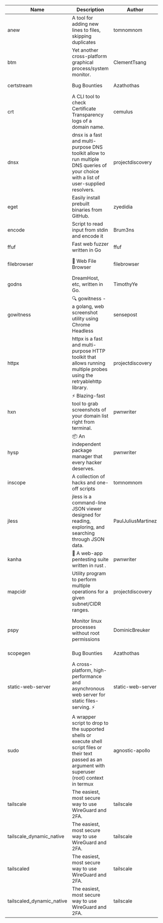 | Name | Description | Author | Repository | Stars | Version | Updated | Size | SHA256SUM | B3SUM | Source | Language | License |
| ---- | ----------- | ------ | ---------- | ----- | ------- | ------- | ---- | --- | ------ | --------|-------- | ------- |
| anew | A tool for adding new lines to files, skipping duplicates | tomnomnom | [https://github.com/tomnomnom/anew](https://github.com/tomnomnom/anew) | 1144 | v0.1.1 | 2022-03-15T22:35:31Z | 1.48 MB | 018ce94bfb9337fe29c3089bee3dc21fc99d75315c9fd657e09c753f0421d6dc | 8969b90775932fe4fa96484ef5cebf3ba15939353e07017e7b1fce244591a100 | https://bin.ajam.dev/arm64_v8a_Android/anew | Go | MIT License |
| btm | Yet another cross-platform graphical process/system monitor. | ClementTsang | [https://github.com/ClementTsang/bottom](https://github.com/ClementTsang/bottom) | 8339 | 0.9.6 | 2023-08-27T01:43:44Z | 3.25 MB | ed7a169d216c00a9f0b0f6afb1c4e9864cc39c434027168440dc1f8c7cac369a | 52dc0e8e0058bf2dbf1334e67ee6eb10f8d63f76d91af97bdc2049d4a4a59e86 | https://bin.ajam.dev/arm64_v8a_Android/btm | Rust | MIT License |
| certstream |  Bug Bounties | Azathothas | [https://github.com/Azathothas/Arsenal](https://github.com/Azathothas/Arsenal) | 14 | null |  | 4.76 MB | e07207416df1e35443ade91c545b82cb5b2c8b4646d520040b06b601447b0568 | 04fdb49fe569bac9e69ff3983a400c67c812b6eb5dbf40fc9d3edd6538840e03 | https://bin.ajam.dev/arm64_v8a_Android/certstream | Shell | null |
| crt | A CLI tool to check Certificate Transparency logs of a domain name. | cemulus | [https://github.com/cemulus/crt](https://github.com/cemulus/crt) | 64 | v0.1.0 | 2022-03-08T21:41:54Z | 4.85 MB | 7a034e1a69ce0888d2e4ca387d2e6ff1ceeb918c669e42badcff5a35564217aa | 6ca8694035d8a455a65bed1def4ae1b346775ba72c77dd1d8e9c2a7d7735b3a8 | https://bin.ajam.dev/arm64_v8a_Android/crt | Go | Apache License 2.0 |
| dnsx | dnsx is a fast and multi-purpose DNS toolkit allow to run multiple DNS queries of your choice with a list of user-supplied resolvers. | projectdiscovery | [https://github.com/projectdiscovery/dnsx](https://github.com/projectdiscovery/dnsx) | 1844 | v1.1.6 | 2023-11-11T19:20:44Z | 26.22 MB | ef8d3e2bdbe8c98a7c5be1f05537ba637e2160dd0cff56afb292ca85fbf76eb7 | ea69a80893a0ba4dcbc18dbcacb0146614b68b79a3ad2719f04a2d7aa1beb3ef | https://bin.ajam.dev/arm64_v8a_Android/dnsx | Go | MIT License |
| eget | Easily install prebuilt binaries from GitHub. | zyedidia | [https://github.com/zyedidia/eget](https://github.com/zyedidia/eget) | 682 | v1.3.3 | 2023-02-22T05:15:46Z | 6.8 MB | 75dda989a64bb2fab29e70191b47d3154c88649dcf4e115d7998391b9430a259 | 50ca66a7e0b8754f7ed4a2775039d8c45cb07d2984d307bb94f1151c0cb89079 | https://bin.ajam.dev/arm64_v8a_Android/eget | Go | MIT License |
| encode | Script to read input from stdin and encode it | Brum3ns | [https://github.com/Brum3ns/encode](https://github.com/Brum3ns/encode) | 18 | null |  | 2.61 MB | 37c9e10f9fd426054c3496a8fddc37d918dc9aa57dd310390cf7d934a0afbbee | 04a611e0f2e97344f1088fc1c67983bec3f6f4a0754be5efcff06817304b865e | https://bin.ajam.dev/arm64_v8a_Android/encode | Go | MIT License |
| ffuf | Fast web fuzzer written in Go | ffuf | [https://github.com/ffuf/ffuf](https://github.com/ffuf/ffuf) | 10908 | v2.1.0 | 2023-09-16T12:23:19Z | 8.58 MB | 533d3200f0e3e211d0d83422ff26bf3ff209959e926147541837813da148f685 | 4b876d52fc0cf28b1ff098106275fa549d8282b73e5fd24a382f2daae4c1b754 | https://bin.ajam.dev/arm64_v8a_Android/ffuf | Go | MIT License |
| filebrowser | 📂 Web File Browser | filebrowser | [https://github.com/filebrowser/filebrowser](https://github.com/filebrowser/filebrowser) | 22515 | v2.27.0 | 2024-01-02T14:38:37Z | 13.94 MB | 4dac26e57afd8b1d53c702c39c08c2375963ac2893e0c00f6ea9676899ca77a5 | 77995c219657bafed76621a04ec239adfad2ad4c1ae331cd7d925a8b51c91acf | https://bin.ajam.dev/arm64_v8a_Android/filebrowser | Go | Apache License 2.0 |
| godns |  DreamHost, etc, written in Go. | TimothyYe | [https://github.com/TimothyYe/godns](https://github.com/TimothyYe/godns) | 1396 | v3.0.6 | 2024-01-25T15:49:38Z | 12.38 MB | 4d1f834a2a97e5f6ab61c9466b9db2890706e2c69070c46a8b8014de7964626c | 8d937783145854760782bc8e91a99b26fa05d79b2ee3dd3c948531db4a8b9bcc | https://bin.ajam.dev/arm64_v8a_Android/godns | Go | Apache License 2.0 |
| gowitness | 🔍 gowitness - a golang, web screenshot utility using Chrome Headless | sensepost | [https://github.com/sensepost/gowitness](https://github.com/sensepost/gowitness) | 2561 | 2.5.1 | 2023-10-29T11:11:30Z | 27.22 MB | 7c4af630a01d82575d530aecae8b4dd941adb77f01387c36868f68683b13d934 | 63a64b03f47bf800a70b11e4ee76b815f998e593f79398761cca1d313d9aff62 | https://bin.ajam.dev/arm64_v8a_Android/gowitness | Go | GNU General Public License v3.0 |
| httpx | httpx is a fast and multi-purpose HTTP toolkit that allows running multiple probes using the retryablehttp library. | projectdiscovery | [https://github.com/projectdiscovery/httpx](https://github.com/projectdiscovery/httpx) | 6420 | v1.3.9 | 2024-01-24T11:17:45Z | 42.14 MB | 47a673ca6092496272f2e73543c0f9d26a3179c83c8e284f057c6861373ba0f9 | 482e3c03710ba41f0b079d893824a5545d1c9884eb4af00d208a7b1c3dd97d8f | https://bin.ajam.dev/arm64_v8a_Android/httpx | Go | MIT License |
| hxn | ⚡ Blazing-fast tool to grab screenshots of your domain list right from terminal. | pwnwriter | [https://github.com/pwnwriter/haylxon](https://github.com/pwnwriter/haylxon) | 354 | v0.1.10 | 2024-01-09T15:11:15Z | 6.23 MB | 3d3b297f066245bae589faa4dfef56cc4b048261e25da2a5f79e645dc94a0ca8 | d925a36645b7b18ffd8c70a39dfc0029780ca7f56a37918ad89a3eb739c5c8b6 | https://bin.ajam.dev/arm64_v8a_Android/hxn | Rust | MIT License |
| hysp | 📦 An independent package manager that every hacker deserves. | pwnwriter | [https://github.com/pwnwriter/hysp](https://github.com/pwnwriter/hysp) | 398 | v0.1.2 | 2023-12-13T15:03:18Z | 3.4 MB | 521405ebfeb26807927a77858853e4987b9a976edda819dc61baca0e0c9ec4cb | f4cbdafa4c42e434137e1be24f91e98ee94f72741d1efa61d643c722f8086540 | https://bin.ajam.dev/arm64_v8a_Android/hysp | Rust | MIT License |
| inscope | A collection of hacks and one-off scripts | tomnomnom | [https://github.com/tomnomnom/hacks](https://github.com/tomnomnom/hacks) | 1990 | null |  | 1.87 MB | 4b58ff2179b5a711ae287c84383e3914a56bbb52ab0c074989819da35915ce84 | bb1cab81df281e0775a07b16889070605cecdf7b1b0dc627293b19d3750776e5 | https://bin.ajam.dev/arm64_v8a_Android/inscope | Go | null |
| jless | jless is a command-line JSON viewer designed for reading, exploring, and searching through JSON data. | PaulJuliusMartinez | [https://github.com/PaulJuliusMartinez/jless](https://github.com/PaulJuliusMartinez/jless) | 4335 | v0.9.0 | 2023-07-17T02:51:34Z | 1.83 MB | f95b2c666fcc770a829cc241b7ad2631bc41258d8afd9a9a0f5115635279098a | e54b6f5027f01876c0d6cff993c6e75a0be33eec0242601e2b969536ee99a627 | https://bin.ajam.dev/arm64_v8a_Android/jless | Rust | MIT License |
| kanha | 🦚 A web-app pentesting suite written in rust . | pwnwriter | [https://github.com/pwnwriter/kanha](https://github.com/pwnwriter/kanha) | 239 | v-v0.1.2 | 2023-10-17T16:42:52Z | 2.91 MB | e98b78edc697919a405311f1b4b317ffe0b6a6917eca32effa3c998529e29e4f | 16f9c9f6e31758be0255755f8066c843702e7c8a92383919b8760a116bfb5aff | https://bin.ajam.dev/arm64_v8a_Android/kanha | Rust | MIT License |
| mapcidr | Utility program to perform multiple operations for a given subnet/CIDR ranges. | projectdiscovery | [https://github.com/projectdiscovery/mapcidr](https://github.com/projectdiscovery/mapcidr) | 886 | v1.1.16 | 2023-11-23T07:59:56Z | 23.4 MB | 28978f76acc7e040c5c874a2ef23c41912df21de57925c07bbb2127eb96aaffd | cb430417c7ffbdd912d8a96ad60dc13783f311a31e8b1dc435b618e37acba50e | https://bin.ajam.dev/arm64_v8a_Android/mapcidr | Go | MIT License |
| pspy | Monitor linux processes without root permissions | DominicBreuker | [https://github.com/DominicBreuker/pspy](https://github.com/DominicBreuker/pspy) | 4349 | v1.2.1 | 2023-01-17T21:10:08Z | 3.65 MB | 453897798404dafb3a3029f5f194b47b49c7458df43897d171a90cd8894b77d9 | 17f60dda9c674fd3400a10dfcca6c15e2a582c9667101c368297ea5f27dca7fd | https://bin.ajam.dev/arm64_v8a_Android/pspy | Go | GNU General Public License v3.0 |
| scopegen |  Bug Bounties | Azathothas | [https://github.com/Azathothas/Arsenal](https://github.com/Azathothas/Arsenal) | 14 | null |  | 1.61 MB | 545aafe03d6f57a0a7b4824a3fabe45f2882935d8faf8ea219f206269bd29a1f | bf4ab1bca55993e2d8675212567dffb19ab7c613a03df8918b7f781d6ab3ab21 | https://bin.ajam.dev/arm64_v8a_Android/scopegen | Shell | null |
| static-web-server | A cross-platform, high-performance and asynchronous web server for static files-serving. ⚡ | static-web-server | [https://github.com/static-web-server/static-web-server](https://github.com/static-web-server/static-web-server) | 999 | v2.25.0 | 2024-01-23T00:03:19Z | 6.8 MB | c2f88a85c97bf9547466106633feee4c79378ee18624311b72798b235fff1237 | 10d6227ab1882bec3a376aaf5f63437a85ab1c915b5cfda7a7c55579ba8e6149 | https://bin.ajam.dev/arm64_v8a_Android/static-web-server | Rust | Apache License 2.0 |
| sudo | A wrapper script to drop to the supported shells or execute shell script files or their text passed as an argument with superuser (root) context in termux | agnostic-apollo | [https://github.com/agnostic-apollo/sudo](https://github.com/agnostic-apollo/sudo) | 65 | v0.2.0 | 2021-04-10T21:03:11Z | 250.38 kB | 9e56787b3ca489a9eb9e3a64f54944aa92c728d18576972ef7ef6bb10ca6462c | 261a7ec6cf5ed2fbc82f8128f2583eda7faeb8939b9e08143046f0b046e504ae | https://bin.ajam.dev/arm64_v8a_Android/sudo | Shell | MIT License |
| tailscale | The easiest, most secure way to use WireGuard and 2FA. | tailscale | [https://github.com/tailscale/tailscale](https://github.com/tailscale/tailscale) | 15213 | v1.58.2 | 2024-01-23T22:41:49Z | 10.92 MB | b4436d601a0a777d905590fcaf4eb55f45eb63a76e8459c513b0fa1d887b2a16 | ef80806ae45dd0d4f2bec4c59b202a4c9bd33e5c792b240a1a238c5e4364e1f1 | https://bin.ajam.dev/arm64_v8a_Android/tailscale | Go | BSD 3-Clause New or Revised License |
| tailscale_dynamic_native | The easiest, most secure way to use WireGuard and 2FA. | tailscale | [https://github.com/tailscale/tailscale](https://github.com/tailscale/tailscale) | 15213 | v1.58.2 | 2024-01-23T22:41:49Z | 11.28 MB | 791ff61c321b56d09d290f3a6034d74e81db390b9ec8946b2631494d2f4c3ba8 | 616c34aa2180035c2b7a76435d6f07587160bc4a8683646f452af7f64f7764ed | https://bin.ajam.dev/arm64_v8a_Android/tailscale_dynamic_native | Go | BSD 3-Clause New or Revised License |
| tailscaled | The easiest, most secure way to use WireGuard and 2FA. | tailscale | [https://github.com/tailscale/tailscale](https://github.com/tailscale/tailscale) | 15213 | v1.58.2 | 2024-01-23T22:41:49Z | 20.48 MB | 5504897030b405888ef389c97a4079d2b3fa869f6ed97132d62c5229a6f126f9 | 08d5aab8a7e544017f5581a5850eb34c6286fc6eba67f60382ea5b70fc261afc | https://bin.ajam.dev/arm64_v8a_Android/tailscaled | Go | BSD 3-Clause New or Revised License |
| tailscaled_dynamic_native | The easiest, most secure way to use WireGuard and 2FA. | tailscale | [https://github.com/tailscale/tailscale](https://github.com/tailscale/tailscale) | 15213 | v1.58.2 | 2024-01-23T22:41:49Z | 21.67 MB | 68233a5e59367762c6355a0f31c745041cde891569ab3735b7b0189ed2f1dcd8 | cf357f67f792324e1f672804539d4f8b942d64024f62bf4096aa15001115cd21 | https://bin.ajam.dev/arm64_v8a_Android/tailscaled_dynamic_native | Go | BSD 3-Clause New or Revised License |
